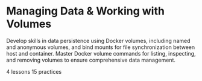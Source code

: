 # Managing Data & Working with Volumes

Develop skills in data persistence using Docker volumes, including named and anonymous volumes, and bind mounts for file synchronization between host and container. Master Docker volume commands for listing, inspecting, and removing volumes to ensure comprehensive data management.

4 lessons
15 practices